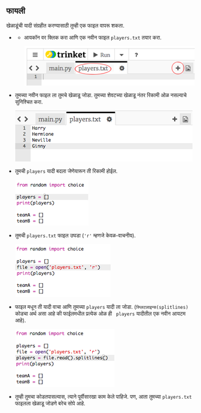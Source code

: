 ## फायली

खेळाडूंची यादी संग्रहीत करण्यासाठी तुम्ही एक फाइल वापरू शकता.

+ + आयकॉन वर क्लिक करा आणि एक नवीन फाइल `players.txt` तयार करा.
    
    ![screenshot](images/team-file-create.png)

+ तुमच्या नवीन फाइल ला तुमचे खेळाडू जोडा. तुमच्या शेवटच्या खेळाडू नंतर रिकामी ओळ नसल्याचे सुनिश्चित करा.
    
    ![screenshot](images/team-file-add.png)

+ तुमची `players` यादी बदला जेणेयारून ती रिकामी होईल.
    
    ![screenshot](images/team-players-empty.png)

+ तुमची `players.txt` फाइल उघडा (`'r'` म्हणजे केवळ-वाचनीय).
    
    ![screenshot](images/team-file-open.png)

+ फाइल मधून ती यादी वाचा आणि तुमच्या `players` यादी ला जोडा. (`स्प्लिटलाइन्स(splitlines)` कोडचा अर्थ असा आहे की फाईलमधील प्रत्येक ओळ ही ` players` यादीतील एक नवीन आयटम आहे).
    
    ![screenshot](images/team-file-load.png)

+ तुम्ही तुमचा कोडतपासल्यास, त्याने पूर्वीसारखा काम केले पाहिजे. पण, आता तुमच्या `players.txt` फाइलला खेळाडू जोडणे बरेच सोपे आहे.